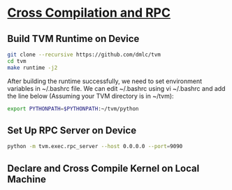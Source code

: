 # [Cross Compilation and RPC](https://docs.tvm.ai/tutorials/cross_compilation_and_rpc.html#tutorial-cross-compilation-and-rpc)


## Build TVM Runtime on Device

```bash
git clone --recursive https://github.com/dmlc/tvm
cd tvm
make runtime -j2
```

After building the runtime successfully, we need to set environment variables in ~/.bashrc file. We can edit ~/.bashrc using vi ~/.bashrc and add the line below (Assuming your TVM directory is in ~/tvm):

```bash
export PYTHONPATH=$PYTHONPATH:~/tvm/python
```

## Set Up RPC Server on Device

```bash
python -m tvm.exec.rpc_server --host 0.0.0.0 --port=9090
```

## Declare and Cross Compile Kernel on Local Machine



